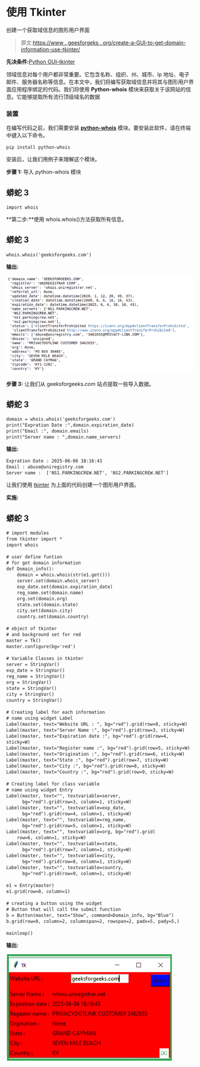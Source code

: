 # 使用 Tkinter

创建一个获取域信息的图形用户界面

> 原文:[https://www . geesforgeks . org/create-a-GUI-to-get-domain-information-use-tkinter/](https://www.geeksforgeeks.org/create-a-gui-to-get-domain-information-using-tkinter/)

**先决条件:**[Python GUI–tkinter](https://www.geeksforgeeks.org/python-gui-tkinter/)

领域信息对每个用户都非常重要。它包含名称、组织、州、城市、Ip 地址、电子邮件、服务器名称等信息。在本文中，我们将编写获取域信息并将其与图形用户界面应用程序绑定的代码。我们将使用 **Python-whois** 模块来获取关于该网站的信息。它能够提取所有流行顶级域名的数据

### 装置

在编写代码之前，我们需要安装 [**python-whois**](https://pypi.org/project/python-whois/) 模块。要安装此软件，请在终端中键入以下命令。

```
pip install python-whois
```

安装后，让我们用例子来理解这个模块。

**步骤 1:** 导入 python-whois 模块

## 蟒蛇 3

```
import whois
```

**第二步:**使用 whois.whois()方法获取所有信息。

## 蟒蛇 3

```
whois.whois('geeksforgeeks.com')
```

**输出:**

![](img/91669b17ec20c03ef584273ea821f2c2.png)

**步骤 3:** 让我们从 geeksforgeeks.com 站点提取一些导入数据。

## 蟒蛇 3

```
domain = whois.whois('geeksforgeeks.com')
print("Expration Date :",domain.expiration_date)
print("Email :", domain.emails)
print("Server name : ",domain.name_servers)
```

**输出:**

```
Expration Date : 2025-06-06 18:16:43
Email : abuse@uniregistry.com
Server name :  ['NS1.PARKINGCREW.NET', 'NS2.PARKINGCREW.NET']
```

让我们使用 [tkinter](https://www.geeksforgeeks.org/python-gui-tkinter/) 为上面的代码创建一个图形用户界面。

**实施:**

## 蟒蛇 3

```
# import modules
from tkinter import *
import whois

# user define funtion
# for get domain information
def Domain_info():
    domain = whois.whois(str(e1.get()))
    server.set(domain.whois_server)
    exp_date.set(domain.expiration_date)
    reg_name.set(domain.name)
    org.set(domain.org)
    state.set(domain.state)
    city.set(domain.city)
    country.set(domain.country)

# object of tkinter
# and background set for red
master = Tk()
master.configure(bg='red')

# Variable Classes in tkinter
server = StringVar()
exp_date = StringVar()
reg_name = StringVar()
org = StringVar()
state = StringVar()
city = StringVar()
country = StringVar()

# Creating label for each information
# name using widget Label
Label(master, text="Website URL : ", bg="red").grid(row=0, sticky=W)
Label(master, text="Server Name :", bg="red").grid(row=3, sticky=W)
Label(master, text="Expiration date :", bg="red").grid(row=4, sticky=W)
Label(master, text="Register name :", bg="red").grid(row=5, sticky=W)
Label(master, text="Origination :", bg="red").grid(row=6, sticky=W)
Label(master, text="State :", bg="red").grid(row=7, sticky=W)
Label(master, text="City :", bg="red").grid(row=8, sticky=W)
Label(master, text="Country :", bg="red").grid(row=9, sticky=W)

# Creating label for class variable
# name using widget Entry
Label(master, text="", textvariable=server,
      bg="red").grid(row=3, column=1, sticky=W)
Label(master, text="", textvariable=exp_date,
      bg="red").grid(row=4, column=1, sticky=W)
Label(master, text="", textvariable=reg_name,
      bg="red").grid(row=5, column=1, sticky=W)
Label(master, text="", textvariable=org, bg="red").grid(
    row=6, column=1, sticky=W)
Label(master, text="", textvariable=state,
      bg="red").grid(row=7, column=1, sticky=W)
Label(master, text="", textvariable=city,
      bg="red").grid(row=8, column=1, sticky=W)
Label(master, text="", textvariable=country,
      bg="red").grid(row=9, column=1, sticky=W)

e1 = Entry(master)
e1.grid(row=0, column=1)

# creating a button using the widget
# Button that will call the submit function
b = Button(master, text="Show", command=Domain_info, bg="Blue")
b.grid(row=0, column=2, columnspan=2, rowspan=2, padx=5, pady=5,)

mainloop()
```

**输出:**

![](img/88b6f260c4ea9b260530a12955f83fe2.png)